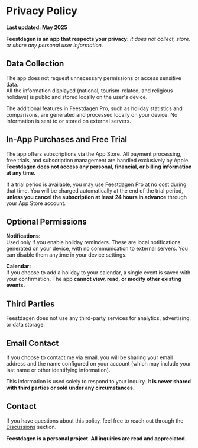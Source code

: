# Privacy Policy  
  
**Last updated: May 2025**  
  
**Feestdagen is an app that respects your privacy:** *it does not collect, store, or share any personal user information.*  
  
## Data Collection  
  
The app does not request unnecessary permissions or access sensitive data.  
All the information displayed (national, tourism-related, and religious holidays) is public and stored locally on the user's device.  
  
The additional features in Feestdagen Pro, such as holiday statistics and comparisons, are generated and processed locally on your device. No information is sent to or stored on external servers.  
  
## In-App Purchases and Free Trial  
  
The app offers subscriptions via the App Store. All payment processing, free trials, and subscription management are handled exclusively by Apple. **Feestdagen does not access any personal, financial, or billing information at any time.**  
  
If a trial period is available, you may use Feestdagen Pro at no cost during that time. You will be charged automatically at the end of the trial period, **unless you cancel the subscription at least 24 hours in advance** through your App Store account.  
  
## Optional Permissions  
  
**Notifications:**  
Used only if you enable holiday reminders. These are local notifications generated on your device, with no communication to external servers. You can disable them anytime in your device settings.  
  
**Calendar:**  
If you choose to add a holiday to your calendar, a single event is saved with your confirmation. The app **cannot view, read, or modify other existing events.**  
  
## Third Parties  
  
Feestdagen does not use any third-party services for analytics, advertising, or data storage.  
  
## Email Contact  
  
If you choose to contact me via email, you will be sharing your email address and the name configured on your account (which may include your last name or other identifying information).  
  
This information is used solely to respond to your inquiry. **It is never shared with third parties or sold under any circumstances.**  
  
## Contact  
  
If you have questions about this policy, feel free to reach out through the [Discussions](https://github.com/lucasditomase/feriados/discussions) section.  
  
**Feestdagen is a personal project. All inquiries are read and appreciated.**  

